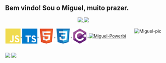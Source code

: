## Bem vindo! Sou o Miguel, muito prazer.

<div align="center">
  <a href="https://github.com/MiguelAzevedo50">
  <img height="150em" src="https://github-readme-stats.vercel.app/api?username=MiguelAzevedo50&show_icons=true&theme=tokyonight&include_all_commits=true&count_private=true"/>
  <img height="150em" src="https://github-readme-stats.vercel.app/api/top-langs/?username=MiguelAzevedo50&layout=compact&langs_count=7&theme=tokyonight"/>
</div>

  
  <div style="display: inline_block"><br>
  <img align="center" alt="Miguel-Js" height="50" width="50" src="https://raw.githubusercontent.com/devicons/devicon/master/icons/javascript/javascript-plain.svg">
  <img align="center" alt="Miguel-Ts" height="50" width="50" src="https://raw.githubusercontent.com/devicons/devicon/master/icons/typescript/typescript-plain.svg">
  <img align="center" alt="Miguel-HTML" height="50" width="50" src="https://raw.githubusercontent.com/devicons/devicon/master/icons/html5/html5-original.svg">
  <img align="center" alt="Miguel-CSS" height="50" width="50" src="https://raw.githubusercontent.com/devicons/devicon/master/icons/css3/css3-original.svg">
  <img align="center" alt="Miguel-Csharp" height="50" width="50" src="https://raw.githubusercontent.com/devicons/devicon/master/icons/csharp/csharp-original.svg">
  <img align="center" alt="Miguel-Powerbi" height="45" width="" src="https://icon-library.com/images/power-bi-icon/power-bi-icon-7.jpg">
  <img align="right" alt="Miguel-pic" height="130" src="https://cdn.dribbble.com/users/219482/screenshots/14676444/media/28fa0b64b0454de0d0664e364e4f95fc.gif?width=500&height=500">
</div>

  ##
<div> 
  <a href = "mailto:miguel.azevedo.t@hotmail.com"><img src="https://img.shields.io/badge/Gmail-D14836?style=for-the-badge&logo=gmail&logoColor=white"></a>
  <a href="https://www.linkedin.com/in/miguel-azevedo-teodoro-759a61205/" target="_blank"><img src="https://img.shields.io/badge/-LinkedIn-%230077B5?style=for-the-badge&logo=linkedin&logoColor=white" target="_blank"></a> 
</div>
